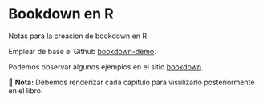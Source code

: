 # Bookdown en R

Notas para la creacion de bookdown en R

Emplear de base el Github [bookdown-demo](https://github.com/rstudio/bookdown-demo).

Podemos observar algunos ejemplos en el sitio [bookdown](https://bookdown.org).

💜 **Nota:** Debemos renderizar cada capitulo para visulizarlo posteriormente en el libro.


